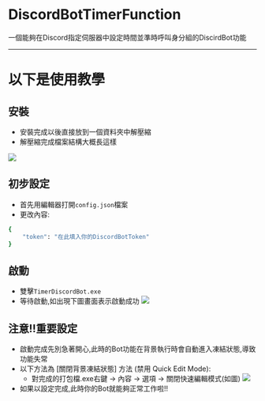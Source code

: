 # DiscordBotTimerFunction
一個能夠在Discord指定伺服器中設定時間並準時呼叫身分組的DiscirdBot功能

---

# 以下是使用教學
## 安裝
- 安裝完成以後直接放到一個資料夾中解壓縮
- 解壓縮完成檔案結構大概長這樣
  
![](https://github.com/YuYue71/DiscordBotTimerFunction/blob/main/image/a.png)

## 初步設定
- 首先用編輯器打開`config.json`檔案
- 更改內容:
```bash
{
    "token": "在此填入你的DiscordBotToken"
}
```

## 啟動
- 雙擊`TimerDiscordBot.exe`
- 等待啟動,如出現下圖畫面表示啟動成功
![](https://github.com/YuYue71/DiscordBotTimerFunction/blob/main/image/b.png)

## 注意!!重要設定
- 啟動完成先別急著開心,此時的Bot功能在背景執行時會自動進入凍結狀態,導致功能失常
- 以下方法為 [關閉背景凍結狀態] 方法 (禁用 Quick Edit Mode):
  - 對完成的打包檔.exe右鍵 → 內容 → 選項 → 關閉快速編輯模式(如圖)
    ![](https://github.com/YuYue71/DiscordBotTimerFunction/blob/main/image/c.png)
- 如果以設定完成,此時你的Bot就能夠正常工作啦!!
